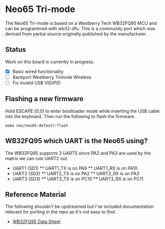 # Neo65 Tri-mode
The Neo65 Tri-mode is based on a Westberry Tech WB32FQ95 MCU and can be
programmed with wb32-dfu. This is a community port which was derived from
partial source originally published by the manufacturer.

## Status
Work on this board is currently in progress.
- [x] Basic wired functionality
- [ ] Backport Westberry Trimode Wireless
- [ ] Fix invalid USB VID/PID

## Flashing a new firmware
Hold ESCAPE [0,0] to enter bootloader mode while inserting the USB cable into
the keyboard. Then run the following to flash the firmware.
```shell
make neo/neo65:default:flash
```

## WB32FQ95 which UART is the Neo65 using?
The WB32FQ95 supports 3 UARTS since PA2 and PA3 are used by the matrix we can
rule UART2 out.
* UART1 (SD1)
** UART1_TX is on PA9
** UART1_RX is on PA10
* UART2 (SD2)
** UART2_TX is on PA2
** UART2_RX is on PA3
* UART3 (SD3)
** UART3_TX is on PC10
** UART3_RX is on PC11

## Reference Material
The following shouldn't be upstreamed but I've included documentation relevant
for porting in the repo as it's not easy to find.

* [WB32FQ95 Data Sheet](EN_DS1104041_WB32FQ95xC_V01.pdf)
